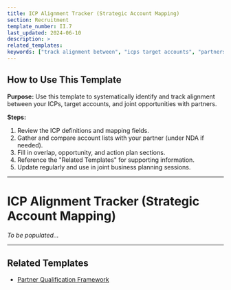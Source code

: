 ```yaml
---
title: ICP Alignment Tracker (Strategic Account Mapping)
section: Recruitment
template_number: II.7
last_updated: 2024-06-10
description: >
related_templates:
keywords: ["track alignment between", "icps target accounts", "partners steps review", "mapping fields gather", "compare account lists", "partner under nda"]
---
```


## How to Use This Template

**Purpose:**
Use this template to systematically identify and track alignment between your ICPs, target accounts, and joint opportunities with partners.

**Steps:**
1. Review the ICP definitions and mapping fields.
2. Gather and compare account lists with your partner (under NDA if needed).
3. Fill in overlap, opportunity, and action plan sections.
4. Reference the "Related Templates" for supporting information.
5. Update regularly and use in joint business planning sessions.

---

# ICP Alignment Tracker (Strategic Account Mapping)

*To be populated...*

---

## Related Templates
- [Partner Qualification Framework](03_Partner_Qualification_Framework.md)
